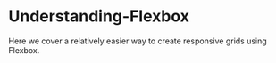 # Understanding-Flexbox
Here we cover a relatively easier way to create responsive grids using Flexbox.
